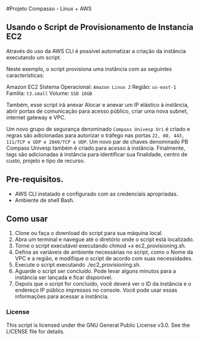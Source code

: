 #Projeto Compasso - Linux + AWS

##


##
## Usando o Script de Provisionamento de Instancia EC2
Através do uso da AWS CLI é possível automatizar a criação da instância executando um script. 

Neste exemplo, o script provisiona uma instância com as seguintes características:

Amazon EC2 
Sistema Operacional: `Amazon Linux 2`
Região: `us-east-1` 
Familia: `t3.small`
Volume: `SSD 16GB`

Também, esse script irá anexar Alocar e anexar um IP elástico à instância, abrir portas de comunicação para acesso público, criar uma nova subnet, internet gateway e VPC.

Um novo grupo de segurança denominado `Compass Univesp Uri` é criado e regras são adicionadas para autorizar o tráfego nas portas `22, 80, 443, 111/TCP e UDP e 2049/TCP e UDP`. Um novo par de chaves denominado PB Compass Univesp também é criado para acesso à instância. Finalmente, tags são adicionadas à instância para identificar sua finalidade, centro de custo, projeto e tipo de recurso.

## Pre-requisitos.
* AWS CLI instalado e configurado com as credenciais apropriadas.
* Ambiente de shell Bash.
## Como usar
1. Clone ou faça o download do script para sua máquina local.
2. Abra um terminal e navegue até o diretório onde o script está localizado.
3. Torne o script executável executando chmod +x ec2_provisioning.sh.
4. Defina as variáveis de ambiente necessárias no script, como o Nome da VPC e a região, e modifique o script de acordo com suas necessidades.
5. Execute o script executando ./ec2_provisioning.sh.
6. Aguarde o script ser concluído. Pode levar alguns minutos para a instância ser lançada e ficar disponível.
7. Depois que o script for concluído, você deverá ver o ID da instância e o endereço IP público impressos no console. Você pode usar essas informações para acessar a instância.

### License
This script is licensed under the GNU General Public License v3.0. See the LICENSE file for details.

